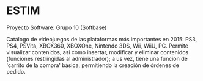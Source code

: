# ESTIM

Proyecto Software: Grupo 10 (Softbase)

Catálogo de videojuegos de las plataformas más importantes en 2015: PS3, PS4, PSVita, XBOX360, XBOXOne, Nintendo 3DS, Wii, WiiU, PC. Permite visualizar contenidos, así como insertar, modificar y eliminar contenidos (funciones restringidas al administrador); a us vez, tiene una función de 'carrito de la compra' básica, permitiendo la creación de órdenes de pedido.
